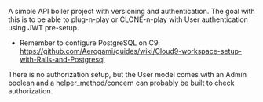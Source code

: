 A simple API boiler project with versioning and authentication. The goal with this is to be able to plug-n-play or CLONE-n-play with User authentication using JWT pre-setup.

- Remember to configure PostgreSQL on C9:
https://github.com/Aerogami/guides/wiki/Cloud9-workspace-setup-with-Rails-and-Postgresql

There is no authorization setup, but the User model comes with an Admin boolean and a helper_method/concern can probably be built to check authorization.